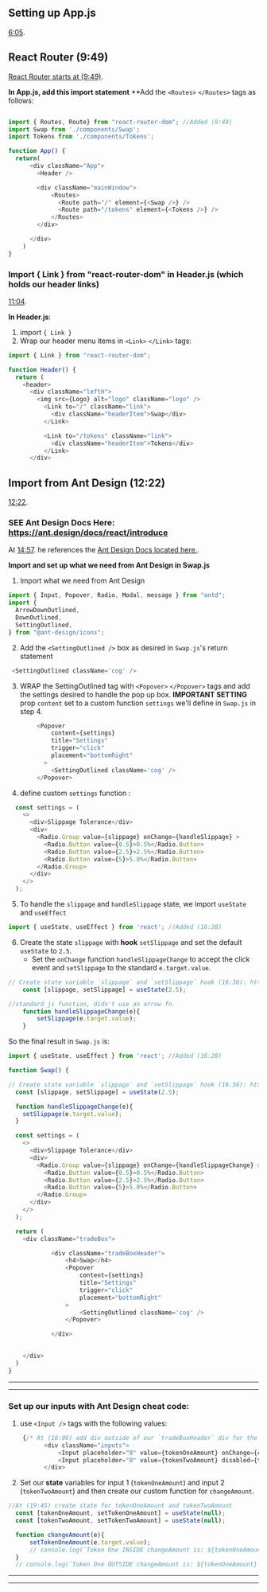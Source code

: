  ## Setting up App.js

[6:05](https://youtu.be/t8U7GRrlYW8?t=365). 


## React Router (9:49)

[React Router starts at (9:49)](https://youtu.be/t8U7GRrlYW8?t=589).

**In App.js, add this import statement**
**Add the `<Routes>` `</Routes>` tags as follows: 
```js

import { Routes, Route} from "react-router-dom"; //Added (9:49)
import Swap from './components/Swap';
import Tokens from './components/Tokens';

function App() {
  return(
      <div className="App">
        <Header />

        <div className="mainWindow">
            <Routes>
              <Route path="/" element={<Swap />} />
              <Route path="/tokens" element={<Tokens />} />
            </Routes>
        </div>

      </div>
    )
}

```


### Import { Link } from "react-router-dom" in Header.js (which holds our header links)

[11:04](https://youtu.be/t8U7GRrlYW8?t=664). 

**In Header.js**: 
1. import `{ Link }`
2. Wrap our header  menu items in `<Link>` `</Link>` tags: 

```js
import { Link } from "react-router-dom";

function Header() {
  return (
    <header>
      <div className="leftH">
        <img src={Logo} alt="logo" className="logo" />
          <Link to="/" className="link">
            <div className="headerItem">Swap</div>
          </Link>

          <Link to="/tokens" className="link">
            <div className="headerItem">Tokens</div>
          </Link>
      </div>

```



## Import from Ant Design (12:22)
[12:22](https://youtu.be/t8U7GRrlYW8?t=742). 

### SEE Ant Design Docs Here: https://ant.design/docs/react/introduce
At [14:57](https://youtu.be/t8U7GRrlYW8?t=897). he references the [Ant Design Docs located here.](https://ant.design/docs/react/introduce).



**Import and set up what we need from Ant Design in Swap.js**
1. Import what we need from Ant Design
```js
import { Input, Popover, Radio, Modal, message } from "antd";
import {
  ArrowDownOutlined,
  DownOutlined,
  SettingOutlined,
} from "@ant-design/icons";

```
2. Add the `<SettingOutlined />` box as desired in `Swap.js`'s return statement
```js
 <SettingOutlined className='cog' />

```
3. WRAP the SettingOutlined tag with `<Popover>` `</Popover>` tags and add the settings desired to handle the pop up box.
**IMPORTANT SETTING** prop `content` set to a custom function `settings` we'll define in `Swap.js` in step 4. 
```js
        <Popover 
            content={settings}
            title="Settings"
            trigger="click"
            placement="bottomRight"
          >
            <SettingOutlined className='cog' />
        </Popover>

```

4. define custom `settings` function :
```js
  const settings = (
    <>
      <div>Slippage Tolerance</div>
      <div>
        <Radio.Group value={slippage} onChange={handleSlippage} >
          <Radio.Button value={0.5}>0.5%</Radio.Button>
          <Radio.Button value={2.5}>2.5%</Radio.Button>
          <Radio.Button value={5}>5.0%</Radio.Button>
        </Radio.Group>
      </div>
    </>
  );

```

5. To handle the `slippage` and `handleSlippage` state, we import `useState` and `useEffect`
```js
import { useState, useEffect } from 'react'; //Added (16:28)

```


6. Create the state `slippage` with **hook** `setSlippage` and set the default `useState` to `2.5`. 
    - Set the `onChange` function `handleSlippageChange` to accept the click event and `setSlippage` to the standard `e.target.value`.
```js
// Create state variable `slippage` and `setSlippage` hook (16:36): https://youtu.be/t8U7GRrlYW8?t=996
    const [slippage, setSlippage] = useState(2.5); 

//standard js function, didn't use an arrow fn.
    function handleSlippageChange(e){
        setSlippage(e.target.value); 
    }

```

So the final result in `Swap.js` is: 

```js
import { useState, useEffect } from 'react'; //Added (16:28)

function Swap() {

// Create state variable `slippage` and `setSlippage` hook (16:36): https://youtu.be/t8U7GRrlYW8?t=996
  const [slippage, setSlippage] = useState(2.5); 

  function handleSlippageChange(e){
    setSlippage(e.target.value); 
  }

  const settings = (
    <>
      <div>Slippage Tolerance</div>
      <div>
        <Radio.Group value={slippage} onChange={handleSlippageChange} >
          <Radio.Button value={0.5}>0.5%</Radio.Button>
          <Radio.Button value={2.5}>2.5%</Radio.Button>
          <Radio.Button value={5}>5.0%</Radio.Button>
        </Radio.Group>
      </div>
    </>
  );

  return (
    <div className="tradeBox">

            <div className="tradeBoxHeader">
                <h4>Swap</h4>
                <Popover 
                    content={settings}
                    title="Settings"
                    trigger="click"
                    placement="bottomRight"
                >
                    <SettingOutlined className='cog' />
                </Popover>

            </div>

            
    </div>
  )
}


```

---
---


### Set up our inputs with Ant Design cheat code: 

1. use `<Input />` tags with the following values: 
```js
    {/* At (18:06) add div outside of our `tradeBoxHeader` div for the inputs: */}
          <div className="inputs">
              <Input placeholder="0" value={tokenOneAmount} onChange={changeAmount} />
              <Input placeholder="0" value={tokenTwoAmount} disabled={true} />
          </div>

```

2. Set our **state** variables for input 1 (`tokenOneAmount`) and input 2 (`tokenTwoAmount`) and then create our custom function for `changeAmount`. 

```js
//At (19:45) create state for tokenOneAmount and tokenTwoAmount
  const [tokenOneAmount, setTokenOneAmount] = useState(null);
  const [tokenTwoAmount, setTokenTwoAmount] = useState(null);

  function changeAmount(e){
      setTokenOneAmount(e.target.value); 
      // console.log(`Token One INSIDE changeAmount is: ${tokenOneAmount}`); //one digit less
  }
  // console.log(`Token One OUTSIDE changeAmount is: ${tokenOneAmount}`); //accurate 

```

---
---

